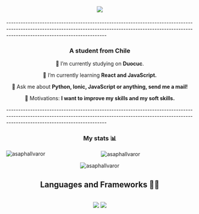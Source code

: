 
<h1 align="center">
    <img src="https://github.com/asapHallvaror/asapHallvaror/assets/128053015/055fc334-05f9-4297-be46-d53d595bfcda"/>
</h1>
------------------------------------------------------------------------------------------------------------------------------------------------------------------------------------------------------


<h3 align="center">A student from Chile</h3>

<div align="center">
 
 🔭 I’m currently studying on **Duocuc**.
 
 🧠 I’m currently learning **React and JavaScript.**

💬 Ask me about **Python, Ionic, JavaScript or anything, send me a mail!**

🎯 Motivations: **I want to improve my skills and my soft skills.**

</div>
------------------------------------------------------------------------------------------------------------------------------------------------------------------------------------------------------
<div align="center">
<h3>My stats 📊</h3>

<p align="center"><img align="left" src="https://github-readme-stats.vercel.app/api/top-langs?username=asaphallvaror&show_icons=true&locale=en&layout=compact" alt="asaphallvaror" /></p>

<p align="center"">&nbsp;<img align="center" src="https://github-readme-stats.vercel.app/api?username=asaphallvaror&show_icons=true&locale=en" alt="asaphallvaror" /></p>

<p align="center"><img align="center" src="https://github-readme-streak-stats.herokuapp.com/?user=asaphallvaror&" alt="asaphallvaror" /></p>
</div>
    







<h2 align="center">Languages and Frameworks 👨‍💻</h2>
<br/>
<div align="center">
    <img src="https://skillicons.dev/icons?i=react,bootstrap,html,css,vscode,github,git" />
    <img src="https://skillicons.dev/icons?i=nodejs,python,javascript,typescript,firebase,java,mysql" /><br>
</div>

